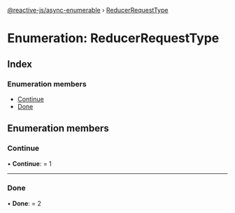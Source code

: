 [@reactive-js/async-enumerable](../README.md) › [ReducerRequestType](reducerrequesttype.md)

# Enumeration: ReducerRequestType

## Index

### Enumeration members

* [Continue](reducerrequesttype.md#continue)
* [Done](reducerrequesttype.md#done)

## Enumeration members

###  Continue

• **Continue**: = 1

___

###  Done

• **Done**: = 2
